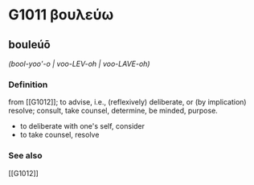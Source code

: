 # G1011 βουλεύω

## bouleúō

_(bool-yoo'-o | voo-LEV-oh | voo-LAVE-oh)_

### Definition

from [[G1012]]; to advise, i.e., (reflexively) deliberate, or (by implication) resolve; consult, take counsel, determine, be minded, purpose.

- to deliberate with one's self, consider
- to take counsel, resolve

### See also

[[G1012]]

